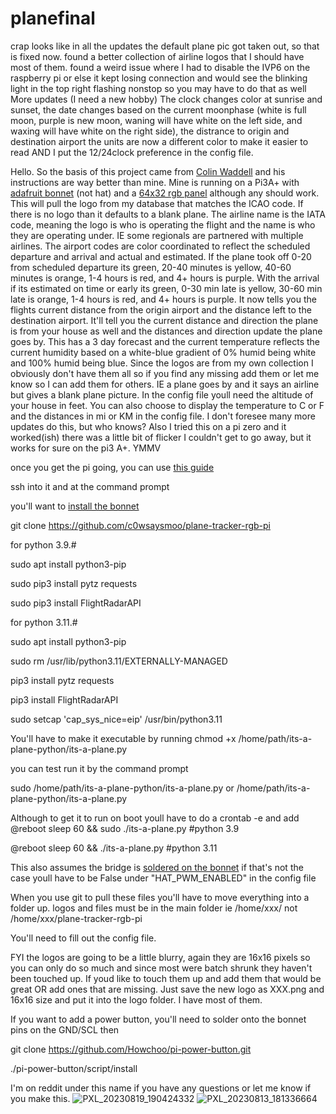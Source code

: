 # planefinal
crap looks like in all the updates the default plane pic got taken out, so that is fixed now. found a better collection of airline logos that I should have most of them. found a weird issue where I had to disable the IVP6 on the raspberry pi or else it kept losing connection and would see the blinking light in the top right flashing nonstop so you may have to do that as well
More updates (I need a new hobby)
The clock changes color at sunrise and sunset, the date changes based on the current moonphase (white is full moon, purple is new moon, waning will have white on the left side, and waxing will have white on the right side), the distrance to origin and destination airport the units are now a different color to make it easier to read AND I put the 12/24clock preference in the config file.

Hello.
So the basis of this project came from [Colin Waddell](https://github.com/ColinWaddell/its-a-plane-python) and his instructions are way better than mine. Mine is running on a Pi3A+ with [adafruit bonnet](https://www.adafruit.com/product/3211) (not hat) and a [64x32 rgb panel](https://www.adafruit.com/product/2278) although any should work.
This will pull the logo from my database that matches the ICAO code. If there is no logo than it defaults to a blank plane. The airline name is the IATA code, meaning the logo is who is operating the flight and the name is who they are operating under. IE some regionals are partnered with multiple airlines. The airport codes are color coordinated to reflect the scheduled departure and arrival and actual and estimated. If the plane took off 0-20 from scheduled departure its green, 20-40 minutes is yellow, 40-60 minutes is orange, 1-4 hours is red, and 4+ hours is purple. With the arrival if its estimated on time or early its green, 0-30 min late is yellow, 30-60 min late is orange, 1-4 hours is red, and 4+ hours is purple. It now tells you the flights current distance from the origin airport and the distance left to the destination airport. It'll tell you the current distance and direction the plane is from your house as well and the distances and direction update the plane goes by. This has a 3 day forecast and the current temperature reflects the current humidity based on a white-blue gradient of 0% humid being white and 100% humid being blue. Since the logos are from my own collection I obviously don't have them all so if you find any missing add them or let me know so I can add them for others. IE a plane goes by and it says an airline but gives a blank plane picture. In the config file youll need the altitude of your house in feet. You can also choose to display the temperature to C or F and the distances in mi or KM in the config file. I don't foresee many more updates do this, but who knows? Also I tried this on a pi zero and it worked(ish) there was a little bit of flicker I couldn't get to go away, but it works for sure on the pi3 A+. YMMV

once you get the pi going, you can use [this guide](https://linuxconfig.org/enabling-ssh-on-raspberry-pi-a-comprehensive-guide)

ssh into it and at the command prompt 

you'll want to [install the bonnet](https://learn.adafruit.com/adafruit-rgb-matrix-bonnet-for-raspberry-pi/driving-matrices) 

git clone https://github.com/c0wsaysmoo/plane-tracker-rgb-pi

for python 3.9.#

sudo apt install python3-pip 

sudo pip3 install pytz requests

sudo pip3 install FlightRadarAPI

for python 3.11.#

sudo apt install python3-pip 

sudo rm /usr/lib/python3.11/EXTERNALLY-MANAGED

pip3 install pytz requests

pip3 install FlightRadarAPI

sudo setcap 'cap_sys_nice=eip' /usr/bin/python3.11




You'll have to make it executable by running chmod +x /home/path/its-a-plane-python/its-a-plane.py

you can test run it by the command prompt

sudo /home/path/its-a-plane-python/its-a-plane.py or /home/path/its-a-plane-python/its-a-plane.py

Although to get it to run on boot youll have to do a crontab -e and add @reboot sleep 60 && sudo ./its-a-plane.py #python 3.9

 @reboot sleep 60 && ./its-a-plane.py #python 3.11

This also assumes the bridge is [soldered on the bonnet](https://learn.adafruit.com/assets/5772) if that's not the case youll have to be False under "HAT_PWM_ENABLED" in the config file

When you use git to pull these files you'll have to move everything into a folder up. logos and files must be in the main folder ie /home/xxx/ not /home/xxx/plane-tracker-rgb-pi

You'll need to fill out the config file.


FYI the logos are going to be a little blurry, again they are 16x16 pixels so you can only do so much and since most were batch shrunk they haven't been touched up. If youd like to touch them up and add them that would be great OR add ones that are missing. Just save the new logo as XXX.png and 16x16 size and put it into the logo folder. I have most of them.


If you want to add a power button, you'll need to solder onto the bonnet pins on the GND/SCL then

git clone https://github.com/Howchoo/pi-power-button.git

./pi-power-button/script/install

I'm on reddit under this name if you have any questions or let me know if you make this.
![PXL_20230819_190424332](https://github.com/c0wsaysmoo/plane-tracker-rgb-pi/assets/127139588/aff9d3dc-eeb1-40b3-963a-d243fb5db403)
![PXL_20230813_181336664](https://github.com/c0wsaysmoo/plane-tracker-rgb-pi/assets/127139588/4578076f-61c9-45cd-b8f6-3fbda4461e0e)




